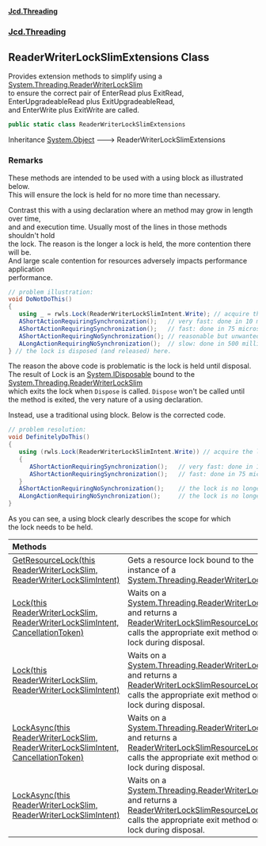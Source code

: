 #### [Jcd.Threading](index.md 'index')
### [Jcd.Threading](Jcd.Threading.md 'Jcd.Threading')

## ReaderWriterLockSlimExtensions Class

Provides extension methods to simplify using a [System.Threading.ReaderWriterLockSlim](https://docs.microsoft.com/en-us/dotnet/api/System.Threading.ReaderWriterLockSlim 'System.Threading.ReaderWriterLockSlim')  
to ensure the correct pair of EnterRead plus ExitRead, EnterUpgradeableRead plus ExitUpgradeableRead,  
and EnterWrite plus ExitWrite are called.

```csharp
public static class ReaderWriterLockSlimExtensions
```

Inheritance [System.Object](https://docs.microsoft.com/en-us/dotnet/api/System.Object 'System.Object') &#129106; ReaderWriterLockSlimExtensions

### Remarks
  
These methods are intended to be used with a using block as illustrated below.   
This will ensure the lock is held for no more time than necessary.  
  
Contrast this with a using declaration where an method may grow in length over time,  
and and execution time. Usually most of the lines in those methods shouldn't hold  
the lock. The reason is the longer a lock is held, the more contention there will be.  
And large scale contention for resources adversely impacts performance application  
performance.  
  
```csharp  
// problem illustration:  
void DoNotDoThis()  
{  
   using _ = rwls.Lock(ReaderWriterLockSlimIntent.Write); // acquire the lock. But don't use the value. Just dispose it.  
   AShortActionRequiringSynchronization();   // very fast: done in 10 microseconds.  
   AShortActionRequiringSynchronization();   // fast: done in 75 microseconds.  
   AShortActionRequiringNoSynchronization(); // reasonable but unwanted: done in 5 milliseconds.  
   ALongActionRequiringNoSynchronization();  // slow: done in 500 milliseconds.      
} // the lock is disposed (and released) here.  
```  
  
The reason the above code is problematic is the lock is held until disposal.   
The result of Lock is an [System.IDisposable](https://docs.microsoft.com/en-us/dotnet/api/System.IDisposable 'System.IDisposable') bound to the [System.Threading.ReaderWriterLockSlim](https://docs.microsoft.com/en-us/dotnet/api/System.Threading.ReaderWriterLockSlim 'System.Threading.ReaderWriterLockSlim')  
which exits the lock when `Dispose` is called. `Dispose` won't be called until  
the method is exited, the very nature of a using declaration.  
  
Instead, use a traditional using block. Below is the corrected code.  
  
  
```csharp  
// problem resolution:  
void DefinitelyDoThis()  
{  
   using (rwls.Lock(ReaderWriterLockSlimIntent.Write)) // acquire the lock. But don't use the value.  
   {   
      AShortActionRequiringSynchronization();   // very fast: done in 10 microseconds.  
      AShortActionRequiringSynchronization();   // fast: done in 75 microseconds.  
   }   
   AShortActionRequiringNoSynchronization();    // the lock is no longer held. This won't cause contention.  
   ALongActionRequiringNoSynchronization();     // the lock is no longer held. This won't cause contention.  
}  
```  
  
As you can see, a using block clearly describes the scope for which  
the lock needs to be held.

| Methods | |
| :--- | :--- |
| [GetResourceLock(this ReaderWriterLockSlim, ReaderWriterLockSlimIntent)](ReaderWriterLockSlimExtensions.GetResourceLock.AzNe84awJcDDQTeRS6hyNg.md 'Jcd.Threading.ReaderWriterLockSlimExtensions.GetResourceLock(this System.Threading.ReaderWriterLockSlim, Jcd.Threading.ReaderWriterLockSlimIntent)') | Gets a resource lock bound to the instance of a [System.Threading.ReaderWriterLockSlim](https://docs.microsoft.com/en-us/dotnet/api/System.Threading.ReaderWriterLockSlim 'System.Threading.ReaderWriterLockSlim') |
| [Lock(this ReaderWriterLockSlim, ReaderWriterLockSlimIntent, CancellationToken)](ReaderWriterLockSlimExtensions.Lock.7xz296wiK+GTbz4BFRmC1w.md 'Jcd.Threading.ReaderWriterLockSlimExtensions.Lock(this System.Threading.ReaderWriterLockSlim, Jcd.Threading.ReaderWriterLockSlimIntent, System.Threading.CancellationToken)') | Waits on a [System.Threading.ReaderWriterLockSlim](https://docs.microsoft.com/en-us/dotnet/api/System.Threading.ReaderWriterLockSlim 'System.Threading.ReaderWriterLockSlim') and returns a [ReaderWriterLockSlimResourceLock](ReaderWriterLockSlimResourceLock.md 'Jcd.Threading.ReaderWriterLockSlimResourceLock') that<br/>calls the appropriate exit method on the lock during disposal. |
| [Lock(this ReaderWriterLockSlim, ReaderWriterLockSlimIntent)](ReaderWriterLockSlimExtensions.Lock.PbfeDuxIOKnp2wHKGkWu4g.md 'Jcd.Threading.ReaderWriterLockSlimExtensions.Lock(this System.Threading.ReaderWriterLockSlim, Jcd.Threading.ReaderWriterLockSlimIntent)') | Waits on a [System.Threading.ReaderWriterLockSlim](https://docs.microsoft.com/en-us/dotnet/api/System.Threading.ReaderWriterLockSlim 'System.Threading.ReaderWriterLockSlim') and returns a [ReaderWriterLockSlimResourceLock](ReaderWriterLockSlimResourceLock.md 'Jcd.Threading.ReaderWriterLockSlimResourceLock') that<br/>calls the appropriate exit method on the lock during disposal. |
| [LockAsync(this ReaderWriterLockSlim, ReaderWriterLockSlimIntent, CancellationToken)](ReaderWriterLockSlimExtensions.LockAsync.xY3dp8fIlGJtpbHt/hy7GA.md 'Jcd.Threading.ReaderWriterLockSlimExtensions.LockAsync(this System.Threading.ReaderWriterLockSlim, Jcd.Threading.ReaderWriterLockSlimIntent, System.Threading.CancellationToken)') | Waits on a [System.Threading.ReaderWriterLockSlim](https://docs.microsoft.com/en-us/dotnet/api/System.Threading.ReaderWriterLockSlim 'System.Threading.ReaderWriterLockSlim') and returns a [ReaderWriterLockSlimResourceLock](ReaderWriterLockSlimResourceLock.md 'Jcd.Threading.ReaderWriterLockSlimResourceLock') that<br/>calls the appropriate exit method on the lock during disposal. |
| [LockAsync(this ReaderWriterLockSlim, ReaderWriterLockSlimIntent)](ReaderWriterLockSlimExtensions.LockAsync.jN9Mr6okIrexTbtUMJPQgQ.md 'Jcd.Threading.ReaderWriterLockSlimExtensions.LockAsync(this System.Threading.ReaderWriterLockSlim, Jcd.Threading.ReaderWriterLockSlimIntent)') | Waits on a [System.Threading.ReaderWriterLockSlim](https://docs.microsoft.com/en-us/dotnet/api/System.Threading.ReaderWriterLockSlim 'System.Threading.ReaderWriterLockSlim') and returns a [ReaderWriterLockSlimResourceLock](ReaderWriterLockSlimResourceLock.md 'Jcd.Threading.ReaderWriterLockSlimResourceLock') that<br/>calls the appropriate exit method on the lock during disposal. |
